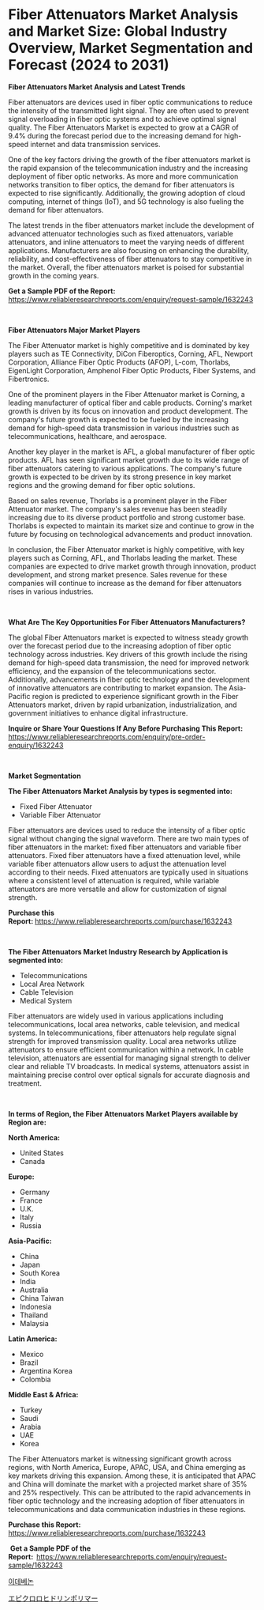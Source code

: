 <p><h1>Fiber Attenuators Market Analysis and Market Size: Global Industry Overview, Market Segmentation and Forecast (2024 to 2031)</h1></p><p><strong>Fiber Attenuators Market Analysis and Latest Trends</strong></p>
<p><p>Fiber attenuators are devices used in fiber optic communications to reduce the intensity of the transmitted light signal. They are often used to prevent signal overloading in fiber optic systems and to achieve optimal signal quality. The Fiber Attenuators Market is expected to grow at a CAGR of 9.4% during the forecast period due to the increasing demand for high-speed internet and data transmission services.</p><p>One of the key factors driving the growth of the fiber attenuators market is the rapid expansion of the telecommunication industry and the increasing deployment of fiber optic networks. As more and more communication networks transition to fiber optics, the demand for fiber attenuators is expected to rise significantly. Additionally, the growing adoption of cloud computing, internet of things (IoT), and 5G technology is also fueling the demand for fiber attenuators.</p><p>The latest trends in the fiber attenuators market include the development of advanced attenuator technologies such as fixed attenuators, variable attenuators, and inline attenuators to meet the varying needs of different applications. Manufacturers are also focusing on enhancing the durability, reliability, and cost-effectiveness of fiber attenuators to stay competitive in the market. Overall, the fiber attenuators market is poised for substantial growth in the coming years.</p></p>
<p><strong>Get a Sample PDF of the Report:&nbsp;</strong> <a href="https://www.reliableresearchreports.com/enquiry/request-sample/1632243">https://www.reliableresearchreports.com/enquiry/request-sample/1632243</a></p>
<p>&nbsp;</p>
<p><strong>Fiber Attenuators Major Market Players</strong></p>
<p><p>The Fiber Attenuator market is highly competitive and is dominated by key players such as TE Connectivity, DiCon Fiberoptics, Corning, AFL, Newport Corporation, Alliance Fiber Optic Products (AFOP), L-com, Thorlabs, EigenLight Corporation, Amphenol Fiber Optic Products, Fiber Systems, and Fibertronics.</p><p>One of the prominent players in the Fiber Attenuator market is Corning, a leading manufacturer of optical fiber and cable products. Corning's market growth is driven by its focus on innovation and product development. The company's future growth is expected to be fueled by the increasing demand for high-speed data transmission in various industries such as telecommunications, healthcare, and aerospace.</p><p>Another key player in the market is AFL, a global manufacturer of fiber optic products. AFL has seen significant market growth due to its wide range of fiber attenuators catering to various applications. The company's future growth is expected to be driven by its strong presence in key market regions and the growing demand for fiber optic solutions.</p><p>Based on sales revenue, Thorlabs is a prominent player in the Fiber Attenuator market. The company's sales revenue has been steadily increasing due to its diverse product portfolio and strong customer base. Thorlabs is expected to maintain its market size and continue to grow in the future by focusing on technological advancements and product innovation.</p><p>In conclusion, the Fiber Attenuator market is highly competitive, with key players such as Corning, AFL, and Thorlabs leading the market. These companies are expected to drive market growth through innovation, product development, and strong market presence. Sales revenue for these companies will continue to increase as the demand for fiber attenuators rises in various industries.</p></p>
<p>&nbsp;</p>
<p><strong>What Are The Key Opportunities For Fiber Attenuators Manufacturers?</strong></p>
<p><p>The global Fiber Attenuators market is expected to witness steady growth over the forecast period due to the increasing adoption of fiber optic technology across industries. Key drivers of this growth include the rising demand for high-speed data transmission, the need for improved network efficiency, and the expansion of the telecommunications sector. Additionally, advancements in fiber optic technology and the development of innovative attenuators are contributing to market expansion. The Asia-Pacific region is predicted to experience significant growth in the Fiber Attenuators market, driven by rapid urbanization, industrialization, and government initiatives to enhance digital infrastructure.</p></p>
<p><strong>Inquire or Share Your Questions If Any Before Purchasing This Report:</strong> <a href="https://www.reliableresearchreports.com/enquiry/pre-order-enquiry/1632243">https://www.reliableresearchreports.com/enquiry/pre-order-enquiry/1632243</a></p>
<p>&nbsp;</p>
<p><strong>Market Segmentation</strong></p>
<p><strong>The Fiber Attenuators Market Analysis by types is segmented into:</strong></p>
<p><ul><li>Fixed Fiber Attenuator</li><li>Variable Fiber Attenuator</li></ul></p>
<p><p>Fiber attenuators are devices used to reduce the intensity of a fiber optic signal without changing the signal waveform. There are two main types of fiber attenuators in the market: fixed fiber attenuators and variable fiber attenuators. Fixed fiber attenuators have a fixed attenuation level, while variable fiber attenuators allow users to adjust the attenuation level according to their needs. Fixed attenuators are typically used in situations where a consistent level of attenuation is required, while variable attenuators are more versatile and allow for customization of signal strength.</p></p>
<p><strong>Purchase this Report:&nbsp;</strong><a href="https://www.reliableresearchreports.com/purchase/1632243">https://www.reliableresearchreports.com/purchase/1632243</a></p>
<p>&nbsp;</p>
<p><strong>The Fiber Attenuators Market Industry Research by Application is segmented into:</strong></p>
<p><ul><li>Telecommunications</li><li>Local Area Network</li><li>Cable Television</li><li>Medical System</li></ul></p>
<p><p>Fiber attenuators are widely used in various applications including telecommunications, local area networks, cable television, and medical systems. In telecommunications, fiber attenuators help regulate signal strength for improved transmission quality. Local area networks utilize attenuators to ensure efficient communication within a network. In cable television, attenuators are essential for managing signal strength to deliver clear and reliable TV broadcasts. In medical systems, attenuators assist in maintaining precise control over optical signals for accurate diagnosis and treatment.</p></p>
<p>&nbsp;</p>
<p><strong>In terms of Region, the Fiber Attenuators Market Players available by Region are:</strong></p>
<p>
    <p> <strong> North America: </strong>
        <ul>
            <li>United States</li>
            <li>Canada</li>
        </ul>
        </p> 
    <p> <strong> Europe: </strong>
        <ul>
            <li>Germany</li>
            <li>France</li>
            <li>U.K.</li>
            <li>Italy</li>
            <li>Russia</li>
        </ul>
        </p> 
    <p> <strong> Asia-Pacific: </strong>
        <ul>
            <li>China</li>
            <li>Japan</li>
            <li>South Korea</li>
            <li>India</li>
            <li>Australia</li>
            <li>China Taiwan</li>
            <li>Indonesia</li>
            <li>Thailand</li>
            <li>Malaysia</li>
        </ul>
        </p> 
    <p> <strong> Latin America: </strong>
        <ul>
            <li>Mexico</li>
            <li>Brazil</li>
            <li>Argentina Korea</li>
            <li>Colombia</li>
        </ul>
        </p> 
    <p> <strong> Middle East & Africa: </strong>
        <ul>
            <li>Turkey</li>
            <li>Saudi</li>
            <li>Arabia</li>
            <li>UAE</li>
            <li>Korea</li>
        </ul>
    </p>
    </p>
<p><p>The Fiber Attenuators market is witnessing significant growth across regions, with North America, Europe, APAC, USA, and China emerging as key markets driving this expansion. Among these, it is anticipated that APAC and China will dominate the market with a projected market share of 35% and 25% respectively. This can be attributed to the rapid advancements in fiber optic technology and the increasing adoption of fiber attenuators in telecommunications and data communication industries in these regions.</p></p>
<p><strong>Purchase this Report: </strong><a href="https://www.reliableresearchreports.com/purchase/1632243">https://www.reliableresearchreports.com/purchase/1632243</a></p>
<p>&nbsp;<strong>Get a Sample PDF of the Report:&nbsp;&nbsp;</strong><a href="https://www.reliableresearchreports.com/enquiry/request-sample/1632243">https://www.reliableresearchreports.com/enquiry/request-sample/1632243</a></p>
<p><strong></strong></p>
<p><p><a href="https://github.com/akzkkws047661437/Market-Research-Report-List-1/blob/main/928001711395.md">이데베논</a></p><p><a href="https://github.com/wkuactfdzwizk06/Market-Research-Report-List-1/blob/main/485821712131.md">エピクロロヒドリンポリマー</a></p></p>
